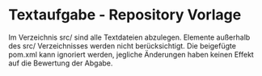 # Textaufgabe - Repository Vorlage
Im Verzeichnis src/ sind alle Textdateien abzulegen.
Elemente außerhalb des src/ Verzeichnisses werden nicht berücksichtigt.
Die beigefügte pom.xml kann ignoriert werden, jegliche Änderungen haben keinen Effekt auf die Bewertung der Abgabe. 